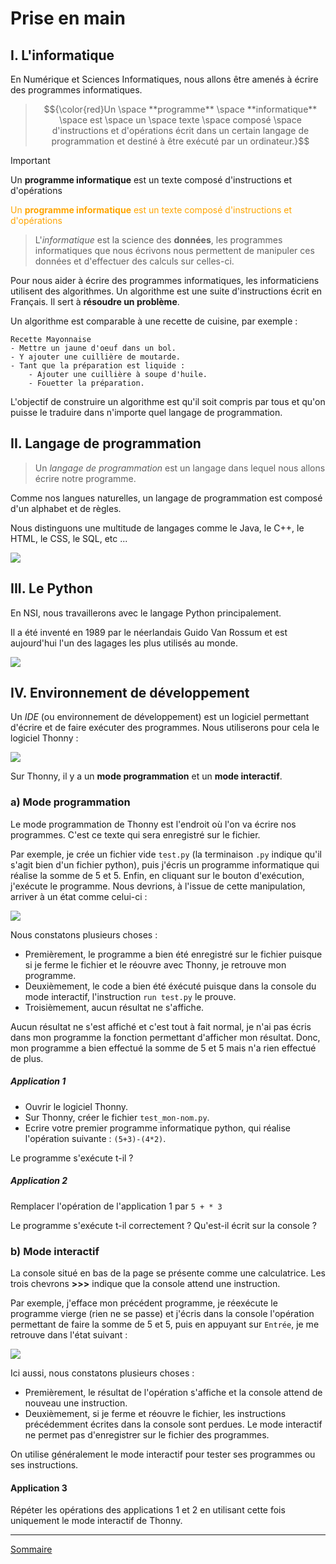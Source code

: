 # Prise en main

## I. L'informatique

En Numérique et Sciences Informatiques, nous allons être amenés à écrire des programmes informatiques.

> $${\color{red}Un \space **programme** \space **informatique** \space est \space un \space texte \space composé \space d'instructions et d'opérations écrit dans un certain langage de programmation et destiné à être exécuté par un ordinateur.}$$


> [!IMPORTANT]
> Un **programme informatique** est un texte composé d'instructions et d'opérations 

<span style="color:orange;">Un **programme informatique** est un texte composé d'instructions et d'opérations</span>

> L'*informatique* est la science des **données**, les programmes informatiques que nous écrivons nous permettent de manipuler ces données et d'effectuer des calculs sur celles-ci.

Pour nous aider à écrire des programmes informatiques, les informaticiens utilisent des algorithmes. Un algorithme est une suite d'instructions écrit en Français. Il sert à **résoudre un problème**.

Un algorithme est comparable à une recette de cuisine, par exemple :

```
Recette Mayonnaise
- Mettre un jaune d'oeuf dans un bol.
- Y ajouter une cuillière de moutarde.
- Tant que la préparation est liquide :
    - Ajouter une cuillière à soupe d'huile.
    - Fouetter la préparation.
```

L'objectif de construire un algorithme est qu'il soit compris par tous et qu'on puisse le traduire dans n'importe quel langage de programmation.

## II. Langage de programmation

> Un *langage de programmation* est un langage dans lequel nous allons écrire notre programme.

Comme nos langues naturelles, un langage de programmation est composé d'un alphabet et de règles.

Nous distinguons une multitude de langages comme le Java, le C++, le HTML, le CSS, le SQL, etc ...


![](./img/langages.png)

## III. Le Python

En NSI, nous travaillerons avec le langage Python principalement.

Il a été inventé en 1989 par le néerlandais Guido Van Rossum et est aujourd'hui l'un des lagages les plus utilisés au monde.

![](./img/python_logo.png)

## IV. Environnement de développement

Un *IDE* (ou environnement de développement) est un logiciel permettant d'écrire et de faire exécuter des programmes. Nous utiliserons pour cela le logiciel Thonny :

![](./img/presentation_thonny.png)

Sur Thonny, il y a un **mode programmation** et un **mode interactif**.

### a) Mode programmation

Le mode programmation de Thonny est l'endroit où l'on va écrire nos programmes. C'est ce texte qui sera enregistré sur le fichier.

Par exemple, je crée un fichier vide `test.py` (la terminaison `.py` indique qu'il s'agit bien d'un fichier python), puis j'écris un programme informatique qui réalise la somme de 5 et 5. Enfin, en cliquant sur le bouton d'exécution, j'exécute le programme. Nous devrions, à l'issue de cette manipulation, arriver à un état comme celui-ci :

![](./img/mode_programmation.png)

Nous constatons plusieurs choses :

- Premièrement, le programme a bien été enregistré sur le fichier puisque si je ferme le fichier et le réouvre avec Thonny, je retrouve mon programme.
- Deuxièmement, le code a bien été éxécuté puisque dans la console du mode interactif, l'instruction `run test.py` le prouve.
- Troisièmement, aucun résultat ne s'affiche.

Aucun résultat ne s'est affiché et c'est tout à fait normal, je n'ai pas écris dans mon programme la fonction permettant d'afficher mon résultat. Donc, mon programme a bien effectué la somme de 5 et 5 mais n'a rien effectué de plus.

##### Application 1

- Ouvrir le logiciel Thonny.
- Sur Thonny, créer le fichier `test_mon-nom.py`.
- Ecrire votre premier programme informatique python, qui réalise l'opération suivante : `(5+3)-(4*2)`.

Le programme s'exécute t-il ?

##### Application 2

Remplacer l'opération de l'application 1 par `5 + * 3`

Le programme s'exécute t-il correctement ? 
Qu'est-il écrit sur la console ?

### b) Mode interactif

La console situé en bas de la page se présente comme une calculatrice. Les trois chevrons **>>>** indique que la console attend une instruction.

Par exemple, j'efface mon précédent programme, je réexécute le programme vierge (rien ne se passe) et j'écris dans la console l'opération permettant de faire la somme de 5 et 5, puis en appuyant sur `Entrée`, je me retrouve dans l'état suivant :

![](./img/mode_interactif.png)

Ici aussi, nous constatons plusieurs choses :

- Premièrement, le résultat de l'opération s'affiche et la console attend de nouveau une instruction.
- Deuxièmement, si je ferme et réouvre le fichier, les instructions précédemment écrites dans la console sont perdues. Le mode interactif ne permet pas d'enregistrer sur le fichier des programmes.

On utilise généralement le mode interactif pour tester ses programmes ou ses instructions.

#### Application 3

Répéter les opérations des applications 1 et 2 en utilisant cette fois uniquement le mode interactif de Thonny.

________

[Sommaire](./../README.md)